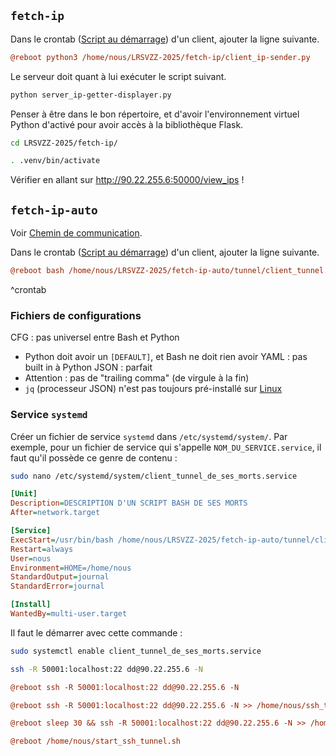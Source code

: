 ## `fetch-ip` 
Dans le crontab ([Script au démarrage](Script%20au%20démarrage.md)) d'un client, ajouter la ligne suivante. 
```ini
@reboot python3 /home/nous/LRSVZZ-2025/fetch-ip/client_ip-sender.py
```

Le serveur doit quant à lui exécuter le script suivant. 
```bash
python server_ip-getter-displayer.py
```

Penser à être dans le bon répertoire, et d'avoir l'environnement virtuel Python d'activé pour avoir accès à la bibliothèque Flask. 
```bash
cd LRSVZZ-2025/fetch-ip/
```
```bash
. .venv/bin/activate
```

Vérifier en allant sur http://90.22.255.6:50000/view_ips ! 

## `fetch-ip-auto` 
Voir [Chemin de communication](Chemin%20de%20communication.md). 

Dans le crontab ([Script au démarrage](Script%20au%20démarrage.md)) d'un client, ajouter la ligne suivante. 
```ini
@reboot bash /home/nous/LRSVZZ-2025/fetch-ip-auto/tunnel/client_tunnel.sh
```
^crontab

### Fichiers de configurations 
CFG : pas universel entre Bash et Python 
- Python doit avoir un `[DEFAULT]`, et Bash ne doit rien avoir 
YAML : pas built in à Python 
JSON : parfait 
- Attention : pas de "trailing comma" (de virgule à la fin) 
- `jq` (processeur JSON) n'est pas toujours pré-installé sur [Linux](../Guides/Linux.md) 

### Service `systemd`
Créer un fichier de service `systemd` dans `/etc/systemd/system/`. 
Par exemple, pour un fichier de service qui s'appelle `NOM_DU_SERVICE.service`, il faut qu'il possède ce genre de contenu : 

```bash
sudo nano /etc/systemd/system/client_tunnel_de_ses_morts.service
```

```ini
[Unit]
Description=DESCRIPTION D'UN SCRIPT BASH DE SES MORTS
After=network.target

[Service]
ExecStart=/usr/bin/bash /home/nous/LRSVZZ-2025/fetch-ip-auto/tunnel/client_tunnel.sh
Restart=always
User=nous
Environment=HOME=/home/nous
StandardOutput=journal
StandardError=journal

[Install]
WantedBy=multi-user.target
```

Il faut le démarrer avec cette commande : 
```bash
sudo systemctl enable client_tunnel_de_ses_morts.service
  ```



```bash
ssh -R 50001:localhost:22 dd@90.22.255.6 -N
```
```ini
@reboot ssh -R 50001:localhost:22 dd@90.22.255.6 -N
```
```ini
@reboot ssh -R 50001:localhost:22 dd@90.22.255.6 -N >> /home/nous/ssh_tunnel.log 2>&1
```
```ini
@reboot sleep 30 && ssh -R 50001:localhost:22 dd@90.22.255.6 -N >> /home/nous/ssh_tunnel.log 2>&1
```
```ini
@reboot /home/nous/start_ssh_tunnel.sh
```




